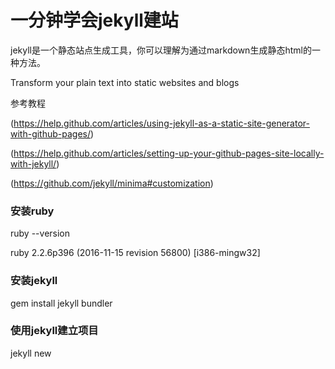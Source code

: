 # 一分钟学会jekyll建站
jekyll是一个静态站点生成工具，你可以理解为通过markdown生成静态html的一种方法。

Transform your plain text into static websites and blogs

参考教程

(https://help.github.com/articles/using-jekyll-as-a-static-site-generator-with-github-pages/)

(https://help.github.com/articles/setting-up-your-github-pages-site-locally-with-jekyll/)

(https://github.com/jekyll/minima#customization)

### 安装ruby
ruby --version

ruby 2.2.6p396 (2016-11-15 revision 56800) [i386-mingw32]

### 安装jekyll

gem install jekyll bundler

### 使用jekyll建立项目

jekyll new
